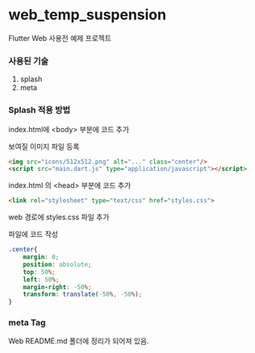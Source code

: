 # web_temp_suspension

Flutter Web 사용전 예제 프로젝트

### 사용된 기술
1. splash
2. meta

### Splash 적용 방법

 index.html에 \<body> 부분에 코드 추가 
 
 보여질 이미지 파일 등록 
```html
<img src="icons/512x512.png" alt="..." class="center"/>
<script src="main.dart.js" type="application/javascript"></script>
```
 index.html 의 \<head> 부분에 코드 추가
 ```html
<link rel="stylesheet" type="text/css" href="styles.css">
```

web 경로에 styles.css 파일 추가

파일에 코드 작성
```css
.center{
    margin: 0;
    position: absolute;
    top: 50%;
    left: 50%;
    margin-right: -50%;
    transform: translate(-50%, -50%);
}
```



### meta Tag

Web README.md 폴더에 정리가 되어져 있음.

